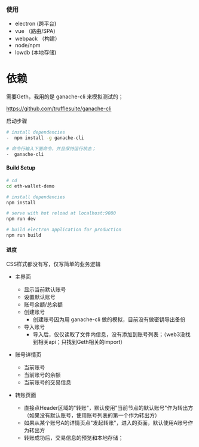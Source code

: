 ### 使用

- electron   (跨平台)
- vue       （路由/SPA）
- webpack   （构建）
- node/npm
- lowdb     (本地存储)

# 依赖

需要Geth，我用的是 ganache-cli 来模拟测试的；

https://github.com/trufflesuite/ganache-cli

启动步骤


``` bash
# install dependencies
-  npm install -g ganache-cli

# 命令行输入下面命令，并且保持运行状态；
-  ganache-cli

```


#### Build Setup

``` bash
# cd
cd eth-wallet-demo

# install dependencies
npm install

# serve with hot reload at localhost:9080
npm run dev

# build electron application for production
npm run build


```

#### 进度

CSS样式都没有写，仅写简单的业务逻辑

- 主界面

    - 显示当前默认账号
    - 设置默认账号
    - 账号余额/总余额
    - 创建账号
        - 创建账号因为用 ganache-cli 做的模拟，目前没有做密钥导出备份
    - 导入账号
        - 导入后，仅仅读取了文件内信息，没有添加到账号列表；（web3没找到相关api；只找到Geth相关的import）


- 账号详情页
    - 当前账号
    - 当前账号的余额
    - 当前账号的交易信息

- 转账页面
    - 直接点Header区域的"转账"，默认使用"当前节点的默认账号"作为转出方（如果没有默认账号，使用账号列表的第一个作为转出方）
    - 如果从某个账号A的详情页点"发起转账"，进入的页面，默认使用A账号作为转出方
    - 转账成功后，交易信息的预览和本地存储；